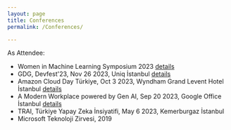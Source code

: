 ```yaml
---
layout: page
title: Conferences
permalink: /Conferences/

---
```

As Attendee:

- Women in Machine Learning Symposium 2023 [details](https://aidevelopers.withgoogle.com/events/wiml-symposium-2023)
- GDG, Devfest'23, Nov 26 2023, Uniq İstanbul [details](https://devfest.istanbul/)
- Amazon Cloud Day Türkiye, Oct 3 2023, Wyndham Grand Levent Hotel İstanbul [details](https://aws.amazon.com/tr/events/cloud-day-turkiye/)
- A Modern Workplace powered by Gen AI, Sep 20 2023, Google Office İstanbul [details](https://rsvp.withgoogle.com/events/a-modern-workplace-powered-by-gen-ai)
- TRAI, Türkiye Yapay Zeka İnsiyatifi, May 6 2023, Kemerburgaz İstanbul 
- Microsoft Teknoloji Zirvesi, 2019

